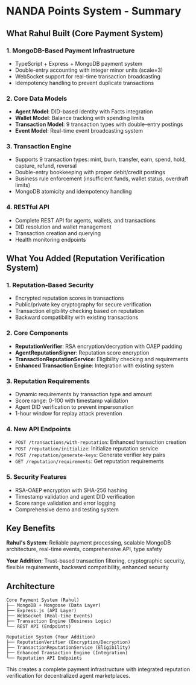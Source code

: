 # NANDA Points System - Summary

## What Rahul Built (Core Payment System)

### 1. **MongoDB-Based Payment Infrastructure**
- TypeScript + Express + MongoDB payment system
- Double-entry accounting with integer minor units (scale=3)
- WebSocket support for real-time transaction broadcasting
- Idempotency handling to prevent duplicate transactions

### 2. **Core Data Models**
- **Agent Model**: DID-based identity with Facts integration
- **Wallet Model**: Balance tracking with spending limits
- **Transaction Model**: 9 transaction types with double-entry postings
- **Event Model**: Real-time event broadcasting system

### 3. **Transaction Engine**
- Supports 9 transaction types: mint, burn, transfer, earn, spend, hold, capture, refund, reversal
- Double-entry bookkeeping with proper debit/credit postings
- Business rule enforcement (insufficient funds, wallet status, overdraft limits)
- MongoDB atomicity and idempotency handling

### 4. **RESTful API**
- Complete REST API for agents, wallets, and transactions
- DID resolution and wallet management
- Transaction creation and querying
- Health monitoring endpoints

## What You Added (Reputation Verification System)

### 1. **Reputation-Based Security**
- Encrypted reputation scores in transactions
- Public/private key cryptography for secure verification
- Transaction eligibility checking based on reputation
- Backward compatibility with existing transactions

### 2. **Core Components**
- **ReputationVerifier**: RSA encryption/decryption with OAEP padding
- **AgentReputationSigner**: Reputation score encryption
- **TransactionReputationService**: Eligibility checking and requirements
- **Enhanced Transaction Engine**: Integration with existing system

### 3. **Reputation Requirements**
- Dynamic requirements by transaction type and amount
- Score range: 0-100 with timestamp validation
- Agent DID verification to prevent impersonation
- 1-hour window for replay attack prevention

### 4. **New API Endpoints**
- `POST /transactions/with-reputation`: Enhanced transaction creation
- `POST /reputation/initialize`: Initialize reputation service
- `POST /reputation/generate-keys`: Generate verifier key pairs
- `GET /reputation/requirements`: Get reputation requirements

### 5. **Security Features**
- RSA-OAEP encryption with SHA-256 hashing
- Timestamp validation and agent DID verification
- Score range validation and error logging
- Comprehensive demo and testing system

## Key Benefits

**Rahul's System**: Reliable payment processing, scalable MongoDB architecture, real-time events, comprehensive API, type safety

**Your Addition**: Trust-based transaction filtering, cryptographic security, flexible requirements, backward compatibility, enhanced security

## Architecture

```
Core Payment System (Rahul)
├── MongoDB + Mongoose (Data Layer)
├── Express.js (API Layer)
├── WebSocket (Real-time Events)
├── Transaction Engine (Business Logic)
└── REST API (Endpoints)

Reputation System (Your Addition)
├── ReputationVerifier (Encryption/Decryption)
├── TransactionReputationService (Eligibility)
├── Enhanced Transaction Engine (Integration)
└── Reputation API Endpoints
```

This creates a complete payment infrastructure with integrated reputation verification for decentralized agent marketplaces.
